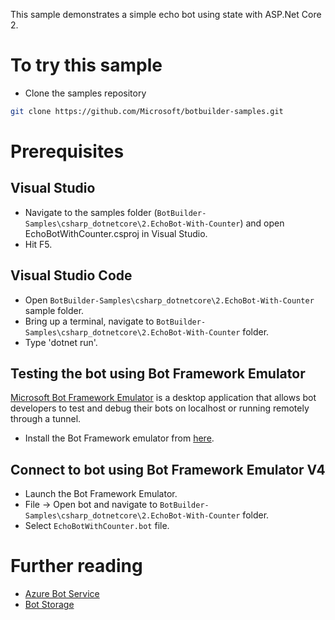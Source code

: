 ﻿This sample demonstrates a simple echo bot using state with ASP.Net Core 2.

# To try this sample
- Clone the samples repository
```bash
git clone https://github.com/Microsoft/botbuilder-samples.git
```

# Prerequisites
## Visual Studio
- Navigate to the samples folder (`BotBuilder-Samples\csharp_dotnetcore\2.EchoBot-With-Counter`) and open EchoBotWithCounter.csproj in Visual Studio.
- Hit F5.

## Visual Studio Code
- Open `BotBuilder-Samples\csharp_dotnetcore\2.EchoBot-With-Counter` sample folder.
- Bring up a terminal, navigate to `BotBuilder-Samples\csharp_dotnetcore\2.EchoBot-With-Counter` folder.
- Type 'dotnet run'.

## Testing the bot using Bot Framework Emulator
[Microsoft Bot Framework Emulator](https://github.com/microsoft/botframework-emulator) is a desktop application that allows bot 
developers to test and debug their bots on localhost or running remotely through a tunnel.
- Install the Bot Framework emulator from [here](https://aka.ms/botframeworkemulator).

## Connect to bot using Bot Framework Emulator **V4**
- Launch the Bot Framework Emulator.
- File -> Open bot and navigate to `BotBuilder-Samples\csharp_dotnetcore\2.EchoBot-With-Counter` folder.
- Select `EchoBotWithCounter.bot` file.

# Further reading
- [Azure Bot Service](https://docs.microsoft.com/en-us/azure/bot-service/bot-service-overview-introduction?view=azure-bot-service-4.0)
- [Bot Storage](https://docs.microsoft.com/en-us/azure/bot-service/dotnet/bot-builder-dotnet-state?view=azure-bot-service-3.0&viewFallbackFrom=azure-bot-service-4.0)
